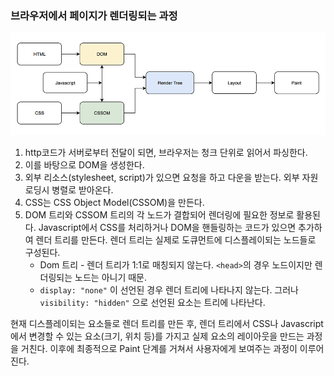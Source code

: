 ### 브라우저에서 페이지가 렌더링되는 과정

![page_rendering](./img/page_rendering.png)   

1. http코드가 서버로부터 전달이 되면, 브라우저는 청크 단위로 읽어서 파싱한다. 
2. 이를 바탕으로 DOM을 생성한다.
3. 외부 리소스(stylesheet, script)가 있으면 요청을 하고 다운을 받는다. 외부 자원 로딩시 병렬로 받아온다.
4. CSS는 CSS Object Model(CSSOM)을 만든다.
5. DOM 트리와 CSSOM 트리의 각 노드가 결합되어 렌더링에 필요한 정보로 활용된다. Javascript에서 CSS를 처리하거나 DOM을 핸들링하는 코드가 있으면 추가하여 렌더 트리를 만든다. 렌더 트리는 실제로 도큐먼트에 디스플레이되는 노드들로 구성된다.
    * Dom 트리 - 렌더 트리가 1:1로 매칭되지 않는다. `<head>`의 경우 노드이지만 렌더링되는 노드는 아니기 때문.
    * `display: "none"` 이 선언된 경우 렌더 트리에 나타나지 않는다. 그러나 `visibility: "hidden"` 으로 선언된 요소는 트리에 나타난다.

현재 디스플레이되는 요소들로 렌더 트리를 만든 후, 렌더 트리에서 CSS나 Javascript에서 변경할 수 있는 요소(크기, 위치 등)를 가지고 실제 요소의 레이아웃을 만드는 과정을 거친다. 이후에 최종적으로 Paint 단계를 거쳐서 사용자에게 보여주는 과정이 이루어진다.
